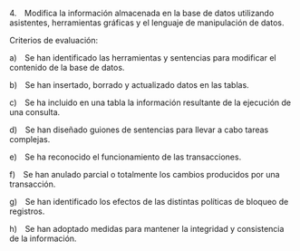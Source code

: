 4. Modifica la información almacenada en la base de datos utilizando asistentes, herramientas gráficas y el lenguaje de manipulación de datos.

Criterios de evaluación:

a) Se han identificado las herramientas y sentencias para modificar el contenido de la base de datos.

b) Se han insertado, borrado y actualizado datos en las tablas.

c) Se ha incluido en una tabla la información resultante de la ejecución de una consulta.

d) Se han diseñado guiones de sentencias para llevar a cabo tareas complejas.

e) Se ha reconocido el funcionamiento de las transacciones.

f) Se han anulado parcial o totalmente los cambios producidos por una transacción.

g) Se han identificado los efectos de las distintas políticas de bloqueo de registros.

h) Se han adoptado medidas para mantener la integridad y consistencia de la información.
